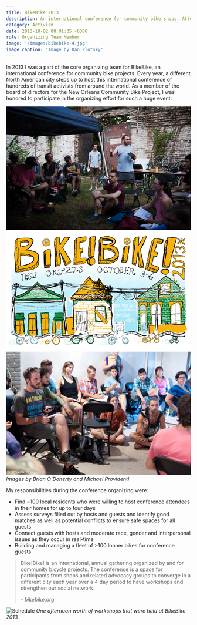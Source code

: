 ```yaml
---
title: BikeBike 2013
description: An international conference for community bike shops. Attended by over 300 transit activists from 10 different countries.
category: Activism
date: 2013-10-02 08:01:35 +0300
role: Organizing Team Member
image: '/images/bikebike-4.jpg'
image_caption: 'Image by Dan Zlotsky'
---
```


In 2013 I was a part of the core organizing team for BikeBike, an international conference for community bike projects. Every year, a different North American city steps up to host this international conference of hundreds of transit activists from around the world. As a member of the board of directors for the New Orleans Community Bike Project, I was honored to participate in the organizing effort for such a huge event.

<div class="gallery-box">
  <div class="gallery">
    <img src="/images/bikebike-1.jpg" loading="lazy" alt="A workshop at BikeBike 2013">
    <img src="/images/bikebike-3.jpg" loading="lazy" alt="BikeBike 2013 poster">
    <img src="/images/bikebike-5.jpg" loading="lazy" alt="A workshop at BikeBike 2013">
  </div>
  <em>Images by Brian O'Doherty and Michael Providenti</em>
</div>

My responsibilities during the conference organizing were:

- Find ~100 local residents who were willing to host conference attendees in their homes for up to four days
- Assess surveys filled out by hosts and guests and identify good matches as well as potential conflicts to ensure safe spaces for all guests
- Connect guests with hosts and moderate race, gender and interpersonal issues as they occur in real-time
- Building and managing a fleet of >100 loaner bikes for conference guests

> Bike!Bike! is an international, annual gathering organized by and for community bicycle projects. The conference is a space for participants from shops and related advocacy groups to converge in a different city each year over a 4 day period to have workshops and strengthen our social network.
>
> <cite>- bikebike.org</cite>

![Schedule]({{site.baseurl}}/images/bikebike-6.jpg)
*One afternoon worth of workshops that were held at BikeBike 2013*

